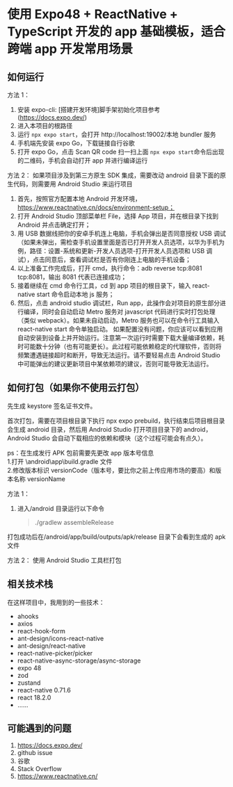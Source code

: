 # 使用 Expo48 + ReactNative + TypeScript 开发的 app 基础模板，适合跨端 app 开发常用场景

## 如何运行

方法 1：

1. 安装 expo-cli: [搭建开发环境]脚手架初始化项目参考(https://docs.expo.dev/)
2. 进入本项目的根路径
3. 运行 `npx expo start`，会打开 http://localhost:19002/本地 bundler 服务
4. 手机端先安装 expo Go，下载链接自行谷歌
5. 打开 expo Go，点击 Scan QR code 扫一扫上面 `npx expo start`命令后出现的二维码，手机会自动打开 app 并进行编译运行

方法 2：
如果项目涉及到第三方原生 SDK 集成，需要改动 android 目录下面的原生代码，则需要用 Android Studio 来运行项目

1. 首先，按照官方配置本地 Android 开发环境，https://www.reactnative.cn/docs/environment-setup；
2. 打开 Android Studio 顶部菜单栏 File，选择 App 项目，并在根目录下找到 Android 并点击确定打开；
3. 用 USB 数据线把你的安卓手机连上电脑，手机会弹出是否同意授权 USB 调试（如果未弹出，需检查手机设置里面是否已打开开发人员选项，以华为手机为例，路径：设置-系统和更新-开发人员选项-打开开发人员选项和 USB 调试），点击同意后，查看调试栏是否有你刚连上电脑的手机设备；
4. 以上准备工作完成后，打开 cmd，执行命令：adb reverse tcp:8081 tcp:8081，输出 8081 代表已连接成功；
5. 接着继续在 cmd 命令行工具，cd 到 app 项目的根目录下，输入 react-native start 命令启动本地 js 服务；
6. 然后，点击 android studio 调试栏，Run app，此操作会对项目的原生部分进行编译，同时会自动启动 Metro 服务对 javascript 代码进行实时打包处理（类似 webpack）。如果未自动启动，Metro 服务也可以在命令行工具输入 react-native start 命令单独启动。 如果配置没有问题，你应该可以看到应用自动安装到设备上并开始运行。注意第一次运行时需要下载大量编译依赖，耗时可能数十分钟（也有可能更长）。此过程可能依赖稳定的代理软件，否则将频繁遭遇链接超时和断开，导致无法运行。请不要轻易点击 Android Studio 中可能弹出的建议更新项目中某依赖项的建议，否则可能导致无法运行。

## 如何打包（如果你不使用云打包）

先生成 keystore 签名证书文件。

首次打包，需要在项目根目录下执行 npx expo prebuild，执行结束后项目根目录会生成 android 目录，然后用 Android Studio 打开项目目录下的 android，Android Studio 会自动下载相应的依赖和模块（这个过程可能会有点久）。

ps：在生成发行 APK 包前需要先更改 app 版本号信息  
1.打开 \android\app\build.gradle 文件  
2.修改版本标识 versionCode（版本号，要比你之前上传应用市场的要高）和版本名称 versionName

方法 1：

1. 进入/android 目录运行以下命令
   > ./gradlew assembleRelease

打包成功后在/android/app/build/outputs/apk/release 目录下会看到生成的 apk 文件

方法 2：
使用 Android Studio 工具栏打包

## 相关技术栈

在这样项目中，我用到的一些技术：

- ahooks
- axios
- react-hook-form
- ant-design/icons-react-native
- ant-design/react-native
- react-native-picker/picker
- react-native-async-storage/async-storage
- expo 48
- zod
- zustand
- react-native 0.71.6
- react 18.2.0
- ......

## 可能遇到的问题

1. https://docs.expo.dev/
2. github issue
3. 谷歌
4. Stack Overflow
5. https://www.reactnative.cn/
